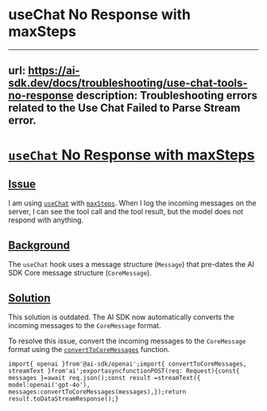 # useChat No Response with maxSteps


---
url: https://ai-sdk.dev/docs/troubleshooting/use-chat-tools-no-response
description: Troubleshooting errors related to the Use Chat Failed to Parse Stream error.
---


# [`useChat` No Response with maxSteps](#usechat-no-response-with-maxsteps)



## [Issue](#issue)


I am using [`useChat`](/docs/reference/ai-sdk-ui/use-chat) with [`maxSteps`](/docs/reference/ai-sdk-ui/use-chat#max-steps). When I log the incoming messages on the server, I can see the tool call and the tool result, but the model does not respond with anything.


## [Background](#background)


The `useChat` hook uses a message structure (`Message`) that pre-dates the AI SDK Core message structure (`CoreMessage`).


## [Solution](#solution)


This solution is outdated. The AI SDK now automatically converts the incoming messages to the `CoreMessage` format.

To resolve this issue, convert the incoming messages to the `CoreMessage` format using the [`convertToCoreMessages`](/docs/reference/ai-sdk-ui/convert-to-core-messages) function.

```
import{ openai }from'@ai-sdk/openai';import{ convertToCoreMessages, streamText }from'ai';exportasyncfunctionPOST(req: Request){const{ messages }=await req.json();const result =streamText({    model:openai('gpt-4o'),    messages:convertToCoreMessages(messages),});return result.toDataStreamResponse();}
```
